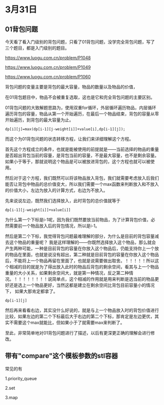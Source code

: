 # 3月31日

## 01背包问题

今天看了看入门级别的背包问题，只看了01背包问题，没学完全背包问题，写了三个题目，都是入门级别的题目。

https://www.luogu.com.cn/problem/P1048

https://www.luogu.com.cn/problem/P1049

https://www.luogu.com.cn/problem/P1060

背包问题的变量主要是背包的最大容量，物品的数量以及物品的价值，

在01背包题目中，物品不会被重复选取，这也是它和完全背包问题的主要区别。

01背包问题的大致解题思路为，使用双重for循环，外层循环遍历物品，内层循环遍历背包的容量，物品从第一个开始遍历，在最后一个物品结束，背包的容量从零开始遍历，到背包的最大容量为止。

```
dp[i][j]=max(dp[i-1][j-weight[i]]+value[i],dp[i-1][j]);
```

而这个为01背包问题的状态转移方程，让我们来详细理解这个方程。

首先这个方程成立的条件，也就是能被使用的前提就是——当前选择的物品的重量是否超出背包当前的容量，是背包当前的容量，不是最大容量，也不是剩余容量。如果小于等于，那就说明这个物品是可以被放进背包的，这个方程也就可以被使用。

然后对于这个方程，我们既然可以将该物品放入背包，我们就需要考虑放入后我们能否让背包中物品的总价值变大，所以我们需要一个max函数来判断放入和不放入的价值大小，左边为放入的计算方式，右边为不放入。

先来说说左边，既然我们选择放入，此时背包的总价值就等于

```
dp[i-1][j-weight[i]]+value[i]]
```

为什么第一个下标是i-1呢，因为我们既然要放当前物品，为了计算背包价值，必然需要前一个物品放入后的背包情况，所以是i-1。

然后是第二个下标，我觉得背包问题最难理解的部分，为什么是目前的背包容量减去这个物品的重量呢？ 我是这样理解的——你既然选择放入这个物品，那么就会产生两种可能，一种是目前背包的容量在你放入这个物品后，仍能支持你上一个放的物品在里面，也就是说没有超出，第二种就是目前背包的容量在你放入这个物品后，不能将上一个物品再留在里面了，也就是说需要做出取舍。！！！！！所以这个相减的目的就是为了得出放入此时的物品后背包的剩余空间，看其与上一个物品重量的大小关系，如果剩余空间大，就是第一种情况，反之第二种情况。！！！！！！！！说简单点，这个相减的作用就是用来判断是选当前的物品更好还是选上一个物品更好，当然这都是建立在剩余空间比背包目前容量小的情况下， 如果大那肯定都拿了。

```
dp[i-1][j]
```

然后再来看看右边，其实没什么好说的，就是与上一个物品放入时的背包价值进行比较，如果左边的第二个下标最后大于右边的第二个下标，那肯定是左边更优，其实不需要这个max就能比，但如果小于了就需要max来判断了。

至此，非常简单地对01背包问题进行了描述，以后有更深更正确的理解会进行修改。

## 带有"compare"这个模板参数的stl容器

常见的有

1.priority_queue

2.set

3.map